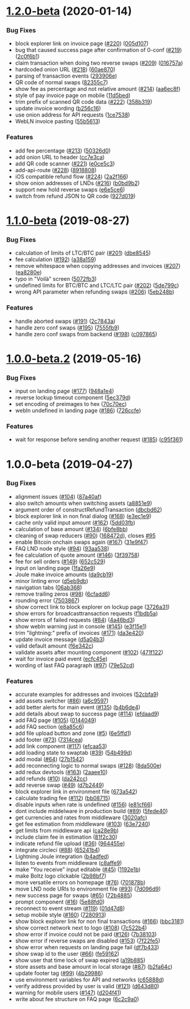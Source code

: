 # [1.2.0-beta](https://github.com/BoltzExchange/boltz-frontend/compare/v1.1.0-beta...v1.2.0-beta) (2020-01-14)


### Bug Fixes

* block explorer link on invoice page ([#220](https://github.com/BoltzExchange/boltz-frontend/issues/220)) ([005d107](https://github.com/BoltzExchange/boltz-frontend/commit/005d107))
* bug that caused success page after confirmation of 0-conf ([#219](https://github.com/BoltzExchange/boltz-frontend/issues/219)) ([2c0f6b1](https://github.com/BoltzExchange/boltz-frontend/commit/2c0f6b1))
* claim transaction when doing two reverse swaps ([#209](https://github.com/BoltzExchange/boltz-frontend/issues/209)) ([016757a](https://github.com/BoltzExchange/boltz-frontend/commit/016757a))
* hardcoded onion URL ([#218](https://github.com/BoltzExchange/boltz-frontend/issues/218)) ([60ae870](https://github.com/BoltzExchange/boltz-frontend/commit/60ae870))
* parsing of transaction events ([293906e](https://github.com/BoltzExchange/boltz-frontend/commit/293906e))
* QR code of normal swaps ([82355c7](https://github.com/BoltzExchange/boltz-frontend/commit/82355c7))
* show fee as percentage and not relative amount ([#214](https://github.com/BoltzExchange/boltz-frontend/issues/214)) ([aa6ec8f](https://github.com/BoltzExchange/boltz-frontend/commit/aa6ec8f))
* style of pay invoice page on mobile ([11d5bed](https://github.com/BoltzExchange/boltz-frontend/commit/11d5bed))
* trim prefix of scanned QR code data ([#222](https://github.com/BoltzExchange/boltz-frontend/issues/222)) ([358b319](https://github.com/BoltzExchange/boltz-frontend/commit/358b319))
* update invoice wording ([b256c16](https://github.com/BoltzExchange/boltz-frontend/commit/b256c16))
* use onion address for API requests ([1ce7538](https://github.com/BoltzExchange/boltz-frontend/commit/1ce7538))
* WebLN invoice pasting ([55b5613](https://github.com/BoltzExchange/boltz-frontend/commit/55b5613))


### Features

* add fee percentage ([#213](https://github.com/BoltzExchange/boltz-frontend/issues/213)) ([50326d0](https://github.com/BoltzExchange/boltz-frontend/commit/50326d0))
* add onion URL to header ([cc7e3ca](https://github.com/BoltzExchange/boltz-frontend/commit/cc7e3ca))
* add QR code scanner ([#221](https://github.com/BoltzExchange/boltz-frontend/issues/221)) ([e0ce5c3](https://github.com/BoltzExchange/boltz-frontend/commit/e0ce5c3))
* add-api-route ([#228](https://github.com/BoltzExchange/boltz-frontend/issues/228)) ([8918808](https://github.com/BoltzExchange/boltz-frontend/commit/8918808))
* iOS compatible refund flow ([#224](https://github.com/BoltzExchange/boltz-frontend/issues/224)) ([2a2f166](https://github.com/BoltzExchange/boltz-frontend/commit/2a2f166))
* show onion addresses of LNDs ([#216](https://github.com/BoltzExchange/boltz-frontend/issues/216)) ([b0bd9b2](https://github.com/BoltzExchange/boltz-frontend/commit/b0bd9b2))
* support new hold reverse swaps ([e6e5ce6](https://github.com/BoltzExchange/boltz-frontend/commit/e6e5ce6))
* switch from refund JSON to QR code ([927d019](https://github.com/BoltzExchange/boltz-frontend/commit/927d019))



# [1.1.0-beta](https://github.com/BoltzExchange/boltz-frontend/compare/v1.0.0-beta.2...v1.1.0-beta) (2019-08-27)


### Bug Fixes

* calculation of limits of LTC/BTC pair ([#201](https://github.com/BoltzExchange/boltz-frontend/issues/201)) ([dbe8545](https://github.com/BoltzExchange/boltz-frontend/commit/dbe8545))
* fee calculation ([#192](https://github.com/BoltzExchange/boltz-frontend/issues/192)) ([a38a159](https://github.com/BoltzExchange/boltz-frontend/commit/a38a159))
* remove whitespace when copying addresses and invoices ([#207](https://github.com/BoltzExchange/boltz-frontend/issues/207)) ([ea8280e](https://github.com/BoltzExchange/boltz-frontend/commit/ea8280e))
* typo in "Voilà" screen ([5072fb3](https://github.com/BoltzExchange/boltz-frontend/commit/5072fb3))
* undefined limits for BTC/BTC and LTC/LTC pair ([#202](https://github.com/BoltzExchange/boltz-frontend/issues/202)) ([5de799c](https://github.com/BoltzExchange/boltz-frontend/commit/5de799c))
* wrong API parameter when refunding swaps ([#206](https://github.com/BoltzExchange/boltz-frontend/issues/206)) ([5eb248b](https://github.com/BoltzExchange/boltz-frontend/commit/5eb248b))


### Features

* handle aborted swaps ([#191](https://github.com/BoltzExchange/boltz-frontend/issues/191)) ([2c7843a](https://github.com/BoltzExchange/boltz-frontend/commit/2c7843a))
* handle zero conf swaps ([#195](https://github.com/BoltzExchange/boltz-frontend/issues/195)) ([7555fb9](https://github.com/BoltzExchange/boltz-frontend/commit/7555fb9))
* handle zero conf swaps from backend ([#198](https://github.com/BoltzExchange/boltz-frontend/issues/198)) ([c097865](https://github.com/BoltzExchange/boltz-frontend/commit/c097865))



# [1.0.0-beta.2](https://github.com/BoltzExchange/boltz-frontend/compare/v1.0.0-beta...v1.0.0-beta.2) (2019-05-16)


### Bug Fixes

* input on landing page ([#177](https://github.com/BoltzExchange/boltz-frontend/issues/177)) ([948a1e4](https://github.com/BoltzExchange/boltz-frontend/commit/948a1e4))
* reverse lockup timeout component ([5ec379d](https://github.com/BoltzExchange/boltz-frontend/commit/5ec379d))
* set encoding of preimages to hex ([70c70ec](https://github.com/BoltzExchange/boltz-frontend/commit/70c70ec))
* webln undefined in landing page ([#186](https://github.com/BoltzExchange/boltz-frontend/issues/186)) ([726ccfe](https://github.com/BoltzExchange/boltz-frontend/commit/726ccfe))


### Features

* wait for response before sending another request ([#185](https://github.com/BoltzExchange/boltz-frontend/issues/185)) ([c95f361](https://github.com/BoltzExchange/boltz-frontend/commit/c95f361))



# 1.0.0-beta (2019-04-27)


### Bug Fixes

* alignment issues ([#104](https://github.com/BoltzExchange/boltz-frontend/issues/104)) ([87a40af](https://github.com/BoltzExchange/boltz-frontend/commit/87a40af))
* also switch amounts when switching assets ([a8851e9](https://github.com/BoltzExchange/boltz-frontend/commit/a8851e9))
* argument order of constructRefundTransaction ([dbcbd62](https://github.com/BoltzExchange/boltz-frontend/commit/dbcbd62))
* block explorer link in non final dialog ([#168](https://github.com/BoltzExchange/boltz-frontend/issues/168)) ([e3ec1e9](https://github.com/BoltzExchange/boltz-frontend/commit/e3ec1e9))
* cache only valid input amount ([#162](https://github.com/BoltzExchange/boltz-frontend/issues/162)) ([5dd03fb](https://github.com/BoltzExchange/boltz-frontend/commit/5dd03fb))
* calculation of base amount ([#134](https://github.com/BoltzExchange/boltz-frontend/issues/134)) ([6bfe8bb](https://github.com/BoltzExchange/boltz-frontend/commit/6bfe8bb))
* cleaning of swap reducers ([#90](https://github.com/BoltzExchange/boltz-frontend/issues/90)) ([168472d](https://github.com/BoltzExchange/boltz-frontend/commit/168472d)), closes [#95](https://github.com/BoltzExchange/boltz-frontend/issues/95)
* enable Bitcoin onchain swaps again ([#167](https://github.com/BoltzExchange/boltz-frontend/issues/167)) ([31e9f47](https://github.com/BoltzExchange/boltz-frontend/commit/31e9f47))
* FAQ LND node style ([#94](https://github.com/BoltzExchange/boltz-frontend/issues/94)) ([93aa538](https://github.com/BoltzExchange/boltz-frontend/commit/93aa538))
* fee calculation of quote amount ([#146](https://github.com/BoltzExchange/boltz-frontend/issues/146)) ([3f39758](https://github.com/BoltzExchange/boltz-frontend/commit/3f39758))
* fee for sell orders ([#149](https://github.com/BoltzExchange/boltz-frontend/issues/149)) ([652c529](https://github.com/BoltzExchange/boltz-frontend/commit/652c529))
* input on landing page ([1fa26e9](https://github.com/BoltzExchange/boltz-frontend/commit/1fa26e9))
* Joule make invoice amounts ([da9cb19](https://github.com/BoltzExchange/boltz-frontend/commit/da9cb19))
* minor linting error ([d5eb9db](https://github.com/BoltzExchange/boltz-frontend/commit/d5eb9db))
* navigation tabs ([06ab368](https://github.com/BoltzExchange/boltz-frontend/commit/06ab368))
* remove trailing zeros ([#98](https://github.com/BoltzExchange/boltz-frontend/issues/98)) ([6cfadd6](https://github.com/BoltzExchange/boltz-frontend/commit/6cfadd6))
* rounding error ([7503867](https://github.com/BoltzExchange/boltz-frontend/commit/7503867))
* show correct link to block explorer on lockup page ([3726a31](https://github.com/BoltzExchange/boltz-frontend/commit/3726a31))
* show errors for broadcasttransaction requests ([f1bdb5a](https://github.com/BoltzExchange/boltz-frontend/commit/f1bdb5a))
* show errors of failed requests ([#84](https://github.com/BoltzExchange/boltz-frontend/issues/84)) ([4a46bd3](https://github.com/BoltzExchange/boltz-frontend/commit/4a46bd3))
* show webln warning just in console ([#145](https://github.com/BoltzExchange/boltz-frontend/issues/145)) ([e3f15e1](https://github.com/BoltzExchange/boltz-frontend/commit/e3f15e1))
* trim "lightning:" prefix of invoices ([#171](https://github.com/BoltzExchange/boltz-frontend/issues/171)) ([da3e420](https://github.com/BoltzExchange/boltz-frontend/commit/da3e420))
* update invoice message ([d5a04b3](https://github.com/BoltzExchange/boltz-frontend/commit/d5a04b3))
* valid default amount ([f6e342c](https://github.com/BoltzExchange/boltz-frontend/commit/f6e342c))
* validate assets after mounting component ([#102](https://github.com/BoltzExchange/boltz-frontend/issues/102)) ([471f122](https://github.com/BoltzExchange/boltz-frontend/commit/471f122))
* wait for invoice paid event ([ecfc45e](https://github.com/BoltzExchange/boltz-frontend/commit/ecfc45e))
* wording of last FAQ paragraph ([#97](https://github.com/BoltzExchange/boltz-frontend/issues/97)) ([79e52cd](https://github.com/BoltzExchange/boltz-frontend/commit/79e52cd))


### Features

* accurate examples for addresses and invoices ([52cbfa9](https://github.com/BoltzExchange/boltz-frontend/commit/52cbfa9))
* add assets switcher ([#86](https://github.com/BoltzExchange/boltz-frontend/issues/86)) ([a6c9597](https://github.com/BoltzExchange/boltz-frontend/commit/a6c9597))
* add better alerts for main event ([#135](https://github.com/BoltzExchange/boltz-frontend/issues/135)) ([b4b6de4](https://github.com/BoltzExchange/boltz-frontend/commit/b4b6de4))
* add details about swap to success page ([#114](https://github.com/BoltzExchange/boltz-frontend/issues/114)) ([efdaad9](https://github.com/BoltzExchange/boltz-frontend/commit/efdaad9))
* add FAQ page ([#105](https://github.com/BoltzExchange/boltz-frontend/issues/105)) ([0144049](https://github.com/BoltzExchange/boltz-frontend/commit/0144049))
* add FAQ section ([e8a85c6](https://github.com/BoltzExchange/boltz-frontend/commit/e8a85c6))
* add file upload button and zone ([#5](https://github.com/BoltzExchange/boltz-frontend/issues/5)) ([6e5ffd1](https://github.com/BoltzExchange/boltz-frontend/commit/6e5ffd1))
* add footer ([#73](https://github.com/BoltzExchange/boltz-frontend/issues/73)) ([7314cea](https://github.com/BoltzExchange/boltz-frontend/commit/7314cea))
* add link component ([#117](https://github.com/BoltzExchange/boltz-frontend/issues/117)) ([efcaa53](https://github.com/BoltzExchange/boltz-frontend/commit/efcaa53))
* add loading state to swaptab ([#39](https://github.com/BoltzExchange/boltz-frontend/issues/39)) ([54b499d](https://github.com/BoltzExchange/boltz-frontend/commit/54b499d))
* add modal ([#64](https://github.com/BoltzExchange/boltz-frontend/issues/64)) ([27b1542](https://github.com/BoltzExchange/boltz-frontend/commit/27b1542))
* add reconnecting logic to normal swaps ([#128](https://github.com/BoltzExchange/boltz-frontend/issues/128)) ([8da500e](https://github.com/BoltzExchange/boltz-frontend/commit/8da500e))
* add redux devtools ([#163](https://github.com/BoltzExchange/boltz-frontend/issues/163)) ([2aaee10](https://github.com/BoltzExchange/boltz-frontend/commit/2aaee10))
* add refunds ([#10](https://github.com/BoltzExchange/boltz-frontend/issues/10)) ([da242cc](https://github.com/BoltzExchange/boltz-frontend/commit/da242cc))
* add reverse swap ([#49](https://github.com/BoltzExchange/boltz-frontend/issues/49)) ([d7b2449](https://github.com/BoltzExchange/boltz-frontend/commit/d7b2449))
* block explorer link in environment file ([673a542](https://github.com/BoltzExchange/boltz-frontend/commit/673a542))
* calculate trading fee ([#112](https://github.com/BoltzExchange/boltz-frontend/issues/112)) ([bb08715](https://github.com/BoltzExchange/boltz-frontend/commit/bb08715))
* disable inputs when rate is undefined ([#156](https://github.com/BoltzExchange/boltz-frontend/issues/156)) ([e81cf66](https://github.com/BoltzExchange/boltz-frontend/commit/e81cf66))
* dont include middelware in production build ([#89](https://github.com/BoltzExchange/boltz-frontend/issues/89)) ([5fede40](https://github.com/BoltzExchange/boltz-frontend/commit/5fede40))
* get currencies and rates from middleware ([3020afc](https://github.com/BoltzExchange/boltz-frontend/commit/3020afc))
* get fee estimation from middleware ([#103](https://github.com/BoltzExchange/boltz-frontend/issues/103)) ([63e7240](https://github.com/BoltzExchange/boltz-frontend/commit/63e7240))
* get limits from middleware api ([ca28e9b](https://github.com/BoltzExchange/boltz-frontend/commit/ca28e9b))
* include claim fee in estimation ([81f2c30](https://github.com/BoltzExchange/boltz-frontend/commit/81f2c30))
* indicate refund file upload ([#36](https://github.com/BoltzExchange/boltz-frontend/issues/36)) ([964455e](https://github.com/BoltzExchange/boltz-frontend/commit/964455e))
* integrate circleci ([#88](https://github.com/BoltzExchange/boltz-frontend/issues/88)) ([65241b4](https://github.com/BoltzExchange/boltz-frontend/commit/65241b4))
* Lightning Joule integration ([b4adfed](https://github.com/BoltzExchange/boltz-frontend/commit/b4adfed))
* listen to events from middleware ([c8affe9](https://github.com/BoltzExchange/boltz-frontend/commit/c8affe9))
* make "You receive" input editable ([#45](https://github.com/BoltzExchange/boltz-frontend/issues/45)) ([1192e1b](https://github.com/BoltzExchange/boltz-frontend/commit/1192e1b))
* make Boltz logo clickable ([2b98bf7](https://github.com/BoltzExchange/boltz-frontend/commit/2b98bf7))
* more versatile errors on homepage ([#76](https://github.com/BoltzExchange/boltz-frontend/issues/76)) ([701878b](https://github.com/BoltzExchange/boltz-frontend/commit/701878b))
* move LND node URIs to environment file ([#93](https://github.com/BoltzExchange/boltz-frontend/issues/93)) ([7d096d9](https://github.com/BoltzExchange/boltz-frontend/commit/7d096d9))
* new success page for swaps ([#65](https://github.com/BoltzExchange/boltz-frontend/issues/65)) ([72b4885](https://github.com/BoltzExchange/boltz-frontend/commit/72b4885))
* prompt component ([#16](https://github.com/BoltzExchange/boltz-frontend/issues/16)) ([5e88fd0](https://github.com/BoltzExchange/boltz-frontend/commit/5e88fd0))
* reconnect to event stream ([#119](https://github.com/BoltzExchange/boltz-frontend/issues/119)) ([01d47d8](https://github.com/BoltzExchange/boltz-frontend/commit/01d47d8))
* setup mobile style ([#160](https://github.com/BoltzExchange/boltz-frontend/issues/160)) ([7280913](https://github.com/BoltzExchange/boltz-frontend/commit/7280913))
* show block explorer link for non final transactions ([#166](https://github.com/BoltzExchange/boltz-frontend/issues/166)) ([bbc3181](https://github.com/BoltzExchange/boltz-frontend/commit/bbc3181))
* show correct network next to logo ([#108](https://github.com/BoltzExchange/boltz-frontend/issues/108)) ([7c522b4](https://github.com/BoltzExchange/boltz-frontend/commit/7c522b4))
* show error if invoice could not be paid ([#126](https://github.com/BoltzExchange/boltz-frontend/issues/126)) ([7b38103](https://github.com/BoltzExchange/boltz-frontend/commit/7b38103))
* show error if reverse swaps are disabled ([#153](https://github.com/BoltzExchange/boltz-frontend/issues/153)) ([7f22fe5](https://github.com/BoltzExchange/boltz-frontend/commit/7f22fe5))
* show error when requests on landing page fail ([df7b433](https://github.com/BoltzExchange/boltz-frontend/commit/df7b433))
* show swap id to the user ([#66](https://github.com/BoltzExchange/boltz-frontend/issues/66)) ([fe59162](https://github.com/BoltzExchange/boltz-frontend/commit/fe59162))
* show user that time lock of swap expired ([a19b885](https://github.com/BoltzExchange/boltz-frontend/commit/a19b885))
* store assets and base amount in local storage ([#87](https://github.com/BoltzExchange/boltz-frontend/issues/87)) ([b2fa64c](https://github.com/BoltzExchange/boltz-frontend/commit/b2fa64c))
* update footer tag ([#99](https://github.com/BoltzExchange/boltz-frontend/issues/99)) ([4b29986](https://github.com/BoltzExchange/boltz-frontend/commit/4b29986))
* use environment variables for API and networks ([c65888d](https://github.com/BoltzExchange/boltz-frontend/commit/c65888d))
* verify address provided by user is valid ([#121](https://github.com/BoltzExchange/boltz-frontend/issues/121)) ([d643d80](https://github.com/BoltzExchange/boltz-frontend/commit/d643d80))
* warning for mobile users ([#147](https://github.com/BoltzExchange/boltz-frontend/issues/147)) ([d204f41](https://github.com/BoltzExchange/boltz-frontend/commit/d204f41))
* write about fee structure on FAQ page ([6c2c9a0](https://github.com/BoltzExchange/boltz-frontend/commit/6c2c9a0))



